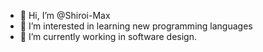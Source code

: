 - 👋 Hi, I’m @Shiroi-Max
- 👀 I’m interested in learning new programming languages 
- 🌱 I’m currently working in software design.
